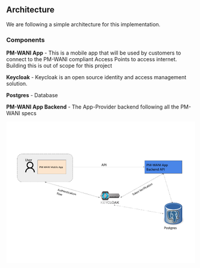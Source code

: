 ## Architecture

We are following a simple architecture for this implementation. 
### Components

**PM-WANI App** - This is a mobile app that will be used by customers to connect to the PM-WANI compliant Access Points to access internet. Building this is out of scope for this project

**Keycloak** - Keycloak is an open source identity and access management solution.

**Postgres** - Database

**PM-WANI App Backend** - The App-Provider backend following all the PM-WANI specs

![](images/AppProviderArch.png)


